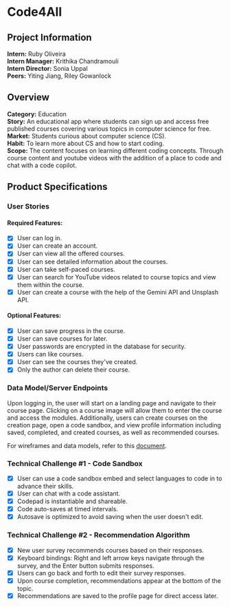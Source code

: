 # Code4All

## Project Information

**Intern:** Ruby Oliveira  
**Intern Manager:** Krithika Chandramouli  
**Intern Director:** Sonia Uppal  
**Peers:** Yiting Jiang, Riley Gowanlock

## Overview

**Category:** Education  
**Story:** An educational app where students can sign up and access free published courses covering various topics in computer science for free.  
**Market:** Students curious about computer science (CS).  
**Habit:** To learn more about CS and how to start coding.  
**Scope:** The content focuses on learning different coding concepts. Through course content and youtube videos with the addition of a place to code and chat with a code copilot.

## Product Specifications

### User Stories

#### Required Features:
- [x] User can log in.
- [x] User can create an account.
- [x] User can view all the offered courses.
- [x] User can see detailed information about the courses.
- [x] User can take self-paced courses.
- [x] User can search for YouTube videos related to course topics and view them within the course.
- [x] User can create a course with the help of the Gemini API and Unsplash API.

#### Optional Features:
- [x] User can save progress in the course.
- [x] User can save courses for later.
- [x] User passwords are encrypted in the database for security.
- [x] Users can like courses.
- [x] User can see the courses they've created.
- [x] Only the author can delete their course.

### Data Model/Server Endpoints

Upon logging in, the user will start on a landing page and navigate to their course page. Clicking on a course image will allow them to enter the course and access the modules. Additionally, users can create courses on the creation page, open a code sandbox, and view profile information including saved, completed, and created courses, as well as recommended courses.

For wireframes and data models, refer to this [document](https://docs.google.com/document/d/1ywcPyNcS8KWvNCQ4_xO7haq1eXU1e7XIXHo-tRQTjJI/edit?usp=sharing).

### Technical Challenge #1 - Code Sandbox
- [x] User can use a code sandbox embed and select languages to code in to advance their skills.
- [x] User can chat with a code assistant.
- [x] Codepad is instantiable and shareable.
- [x] Code auto-saves at timed intervals.
- [x] Autosave is optimized to avoid saving when the user doesn't edit.

### Technical Challenge #2 - Recommendation Algorithm
- [x] New user survey recommends courses based on their responses.
- [x] Keyboard bindings: Right and left arrow keys navigate through the survey, and the Enter button submits responses.
- [x] Users can go back and forth to edit their survey responses.
- [x] Upon course completion, recommendations appear at the bottom of the topic.
- [x] Recommendations are saved to the profile page for direct access later.
